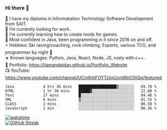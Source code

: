 ### Hi there 👋  
🏫 I have my diploma in Informatation Technology Software Development from SAIT.  
🔭 I’m currently looking for work.  
🌱 I’m currently learning how to create mods for games.  
💬 Most confident in Java, been programming in it since 2016 on and off.    
⚡ Hobbies: Ski racing/coaching, rock climbing, Esports, various TCG, and programmer by night 🦉    
✈️ Known languages: Python, Java, React, Node, JS, rusty with c++.     
🥇 Portfolio: https://liamandaidan.github.io/Portfolio_Website  
📺 YouTube: https://www.youtube.com/channel/UCm6rbFOYTzjjxUcmWpC0tQg/featured

<!--START_SECTION:waka-->

```text
Java             4 hrs 36 mins   █████████████████▒░░░░░░░   69.78 %
HTML             1 hr 30 mins    █████▓░░░░░░░░░░░░░░░░░░░   22.88 %
Text             17 mins         █░░░░░░░░░░░░░░░░░░░░░░░░   04.46 %
XML              6 mins          ▒░░░░░░░░░░░░░░░░░░░░░░░░   01.55 %
CLASS            2 mins          ░░░░░░░░░░░░░░░░░░░░░░░░░   00.58 %
JavaScript       1 min           ░░░░░░░░░░░░░░░░░░░░░░░░░   00.36 %
```

<!--END_SECTION:waka-->
[![wakatime](https://wakatime.com/badge/user/0faaefc2-6c25-440d-9987-812d347cadb8.svg)](https://wakatime.com/@0faaefc2-6c25-440d-9987-812d347cadb8)  
[![GitHub Streak](http://github-readme-streak-stats.herokuapp.com?user=liamandaidan&theme=radical&date_format=M%20j%5B%2C%20Y%5D)](https://git.io/streak-stats)



